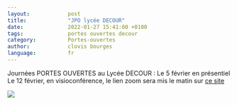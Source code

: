 ```yaml
---
layout:            post
title:             "JPO lycée DECOUR"
date:              2022-01-27 15:41:00 +0100
tags:              portes ouvertes decour
category:          Portes-ouvertes
author:            clovis bourges
language:          fr
---
```

Journées PORTES OUVERTES au Lycée DECOUR : 
Le 5 février en présentiel
Le 12 février, en visioconférence, le lien zoom sera mis le matin sur [ce site](http://lyc-jacques-decour.scola.ac-paris.fr/v2/?p=795)


<div class="album">
<img src="{{ "/media/img/DECOUR/JPO-DECOUR.jpg" | absolute_url }}" />
</div>